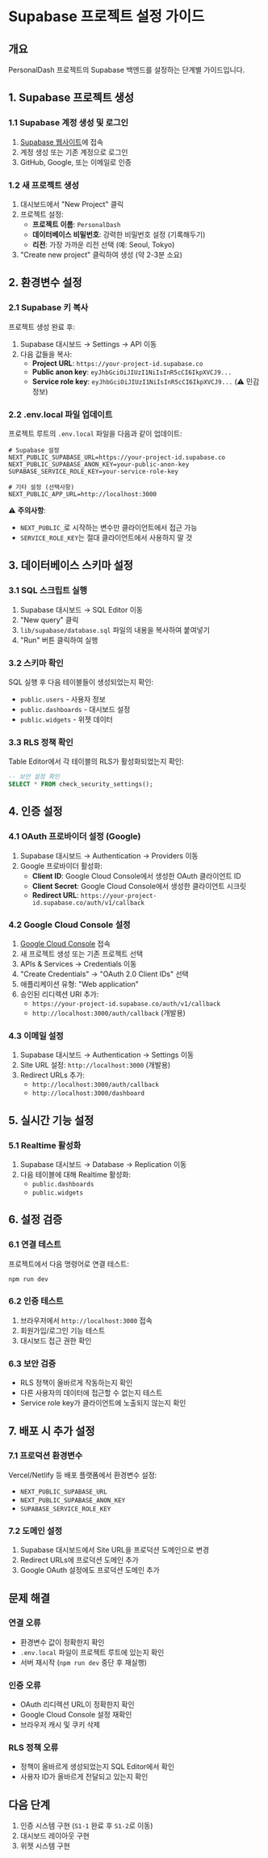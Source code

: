 # Supabase 프로젝트 설정 가이드

## 개요
PersonalDash 프로젝트의 Supabase 백엔드를 설정하는 단계별 가이드입니다.

## 1. Supabase 프로젝트 생성

### 1.1 Supabase 계정 생성 및 로그인
1. [Supabase 웹사이트](https://supabase.com)에 접속
2. 계정 생성 또는 기존 계정으로 로그인
3. GitHub, Google, 또는 이메일로 인증

### 1.2 새 프로젝트 생성
1. 대시보드에서 "New Project" 클릭
2. 프로젝트 설정:
   - **프로젝트 이름**: `PersonalDash`
   - **데이터베이스 비밀번호**: 강력한 비밀번호 설정 (기록해두기)
   - **리전**: 가장 가까운 리전 선택 (예: Seoul, Tokyo)
3. "Create new project" 클릭하여 생성 (약 2-3분 소요)

## 2. 환경변수 설정

### 2.1 Supabase 키 복사
프로젝트 생성 완료 후:
1. Supabase 대시보드 → Settings → API 이동
2. 다음 값들을 복사:
   - **Project URL**: `https://your-project-id.supabase.co`
   - **Public anon key**: `eyJhbGciOiJIUzI1NiIsInR5cCI6IkpXVCJ9...`
   - **Service role key**: `eyJhbGciOiJIUzI1NiIsInR5cCI6IkpXVCJ9...` (⚠️ 민감 정보)

### 2.2 .env.local 파일 업데이트
프로젝트 루트의 `.env.local` 파일을 다음과 같이 업데이트:

```env
# Supabase 설정
NEXT_PUBLIC_SUPABASE_URL=https://your-project-id.supabase.co
NEXT_PUBLIC_SUPABASE_ANON_KEY=your-public-anon-key
SUPABASE_SERVICE_ROLE_KEY=your-service-role-key

# 기타 설정 (선택사항)
NEXT_PUBLIC_APP_URL=http://localhost:3000
```

⚠️ **주의사항**: 
- `NEXT_PUBLIC_`로 시작하는 변수만 클라이언트에서 접근 가능
- `SERVICE_ROLE_KEY`는 절대 클라이언트에서 사용하지 말 것

## 3. 데이터베이스 스키마 설정

### 3.1 SQL 스크립트 실행
1. Supabase 대시보드 → SQL Editor 이동
2. "New query" 클릭
3. `lib/supabase/database.sql` 파일의 내용을 복사하여 붙여넣기
4. "Run" 버튼 클릭하여 실행

### 3.2 스키마 확인
SQL 실행 후 다음 테이블들이 생성되었는지 확인:
- `public.users` - 사용자 정보
- `public.dashboards` - 대시보드 설정
- `public.widgets` - 위젯 데이터

### 3.3 RLS 정책 확인
Table Editor에서 각 테이블의 RLS가 활성화되었는지 확인:
```sql
-- 보안 설정 확인
SELECT * FROM check_security_settings();
```

## 4. 인증 설정

### 4.1 OAuth 프로바이더 설정 (Google)
1. Supabase 대시보드 → Authentication → Providers 이동
2. Google 프로바이더 활성화:
   - **Client ID**: Google Cloud Console에서 생성한 OAuth 클라이언트 ID
   - **Client Secret**: Google Cloud Console에서 생성한 클라이언트 시크릿
   - **Redirect URL**: `https://your-project-id.supabase.co/auth/v1/callback`

### 4.2 Google Cloud Console 설정
1. [Google Cloud Console](https://console.cloud.google.com) 접속
2. 새 프로젝트 생성 또는 기존 프로젝트 선택
3. APIs & Services → Credentials 이동
4. "Create Credentials" → "OAuth 2.0 Client IDs" 선택
5. 애플리케이션 유형: "Web application"
6. 승인된 리디렉션 URI 추가:
   - `https://your-project-id.supabase.co/auth/v1/callback`
   - `http://localhost:3000/auth/callback` (개발용)

### 4.3 이메일 설정
1. Supabase 대시보드 → Authentication → Settings 이동
2. Site URL 설정: `http://localhost:3000` (개발용)
3. Redirect URLs 추가:
   - `http://localhost:3000/auth/callback`
   - `http://localhost:3000/dashboard`

## 5. 실시간 기능 설정

### 5.1 Realtime 활성화
1. Supabase 대시보드 → Database → Replication 이동
2. 다음 테이블에 대해 Realtime 활성화:
   - `public.dashboards`
   - `public.widgets`

## 6. 설정 검증

### 6.1 연결 테스트
프로젝트에서 다음 명령어로 연결 테스트:
```bash
npm run dev
```

### 6.2 인증 테스트
1. 브라우저에서 `http://localhost:3000` 접속
2. 회원가입/로그인 기능 테스트
3. 대시보드 접근 권한 확인

### 6.3 보안 검증
- RLS 정책이 올바르게 작동하는지 확인
- 다른 사용자의 데이터에 접근할 수 없는지 테스트
- Service role key가 클라이언트에 노출되지 않는지 확인

## 7. 배포 시 추가 설정

### 7.1 프로덕션 환경변수
Vercel/Netlify 등 배포 플랫폼에서 환경변수 설정:
- `NEXT_PUBLIC_SUPABASE_URL`
- `NEXT_PUBLIC_SUPABASE_ANON_KEY`
- `SUPABASE_SERVICE_ROLE_KEY`

### 7.2 도메인 설정
1. Supabase 대시보드에서 Site URL을 프로덕션 도메인으로 변경
2. Redirect URLs에 프로덕션 도메인 추가
3. Google OAuth 설정에도 프로덕션 도메인 추가

## 문제 해결

### 연결 오류
- 환경변수 값이 정확한지 확인
- `.env.local` 파일이 프로젝트 루트에 있는지 확인
- 서버 재시작 (`npm run dev` 중단 후 재실행)

### 인증 오류
- OAuth 리디렉션 URL이 정확한지 확인
- Google Cloud Console 설정 재확인
- 브라우저 캐시 및 쿠키 삭제

### RLS 정책 오류
- 정책이 올바르게 생성되었는지 SQL Editor에서 확인
- 사용자 ID가 올바르게 전달되고 있는지 확인

## 다음 단계
1. 인증 시스템 구현 (`S1-1` 완료 후 `S1-2`로 이동)
2. 대시보드 레이아웃 구현
3. 위젯 시스템 구현